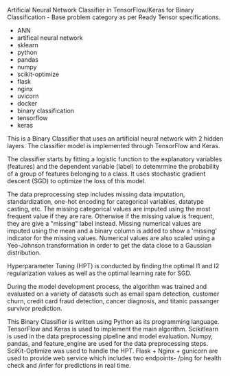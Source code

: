 Artificial Neural Network Classifier in TensorFlow/Keras for Binary Classification - Base problem category as per Ready Tensor specifications.

- ANN
- artifical neural network
- sklearn
- python
- pandas
- numpy
- scikit-optimize
- flask
- nginx
- uvicorn
- docker
- binary classification
- tensorflow
- keras

This is a Binary Classifier that uses an artificial neural network with 2 hidden layers. The classifier model is implemented through TensorFlow and Keras.

The classifier starts by fitting a logistic function to the explanatory variables (features) and the dependent variable (label) to detemrmine the probability of a group of features belonging to a class. It uses stochastic gradient descent (SGD) to optimize the loss of this model.

The data preprocessing step includes missing data imputation, standardization, one-hot encoding for categorical variables, datatype casting, etc. The missing categorical values are imputed using the most frequent value if they are rare. Otherwise if the missing value is frequent, they are give a "missing" label instead. Missing numerical values are imputed using the mean and a binary column is added to show a 'missing' indicator for the missing values. Numerical values are also scaled using a Yeo-Johnson transformation in order to get the data close to a Gaussian distribution.

Hyperparameter Tuning (HPT) is conducted by finding the optimal l1 and l2 regularization values as well as the optimal learning rate for SGD.

During the model development process, the algorithm was trained and evaluated on a variety of datasets such as email spam detection, customer churn, credit card fraud detection, cancer diagnosis, and titanic passanger survivor prediction.

This Binary Classifier is written using Python as its programming language. TensorFlow and Keras is used to implement the main algorithm. Scikitlearn is used in the data preprocessing pipeline and model evaluation. Numpy, pandas, and feature_engine are used for the data preprocessing steps. SciKit-Optimize was used to handle the HPT. Flask + Nginx + gunicorn are used to provide web service which includes two endpoints- /ping for health check and /infer for predictions in real time.
